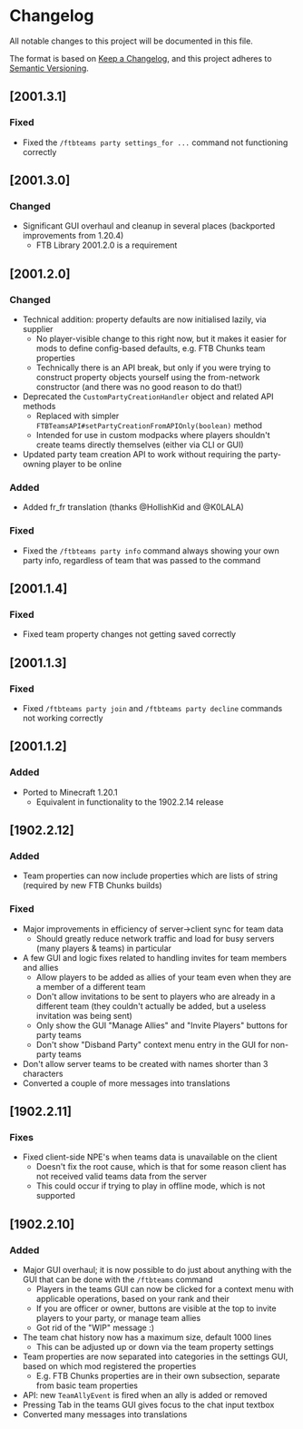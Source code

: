 # Changelog
All notable changes to this project will be documented in this file.

The format is based on [Keep a Changelog](https://keepachangelog.com/en/1.0.0/),
and this project adheres to [Semantic Versioning](https://semver.org/spec/v2.0.0.html).

## [2001.3.1]

### Fixed
* Fixed the `/ftbteams party settings_for ...` command not functioning correctly

## [2001.3.0]

### Changed
* Significant GUI overhaul and cleanup in several places (backported improvements from 1.20.4)
  * FTB Library 2001.2.0 is a requirement

## [2001.2.0]

### Changed
* Technical addition: property defaults are now initialised lazily, via supplier
  * No player-visible change to this right now, but it makes it easier for mods to define config-based defaults, e.g. FTB Chunks team properties
  * Technically there is an API break, but only if you were trying to construct property objects yourself using the from-network constructor (and there was no good reason to do that!)
* Deprecated the `CustomPartyCreationHandler` object and related API methods
  * Replaced with simpler `FTBTeamsAPI#setPartyCreationFromAPIOnly(boolean)` method
  * Intended for use in custom modpacks where players shouldn't create teams directly themselves (either via CLI or GUI)
* Updated party team creation API to work without requiring the party-owning player to be online

### Added
* Added fr_fr translation (thanks @HollishKid and @K0LALA)

### Fixed
* Fixed the `/ftbteams party info` command always showing your own party info, regardless of team that was passed to the command

## [2001.1.4]

### Fixed
* Fixed team property changes not getting saved correctly

## [2001.1.3]

### Fixed
* Fixed `/ftbteams party join` and `/ftbteams party decline` commands not working correctly

## [2001.1.2]

### Added
* Ported to Minecraft 1.20.1
  * Equivalent in functionality to the 1902.2.14 release

## [1902.2.12]

### Added
* Team properties can now include properties which are lists of string (required by new FTB Chunks builds)

### Fixed
* Major improvements in efficiency of server->client sync for team data
  * Should greatly reduce network traffic and load for busy servers (many players & teams) in particular
* A few GUI and logic fixes related to handling invites for team members and allies
  * Allow players to be added as allies of your team even when they are a member of a different team
  * Don't allow invitations to be sent to players who are already in a different team (they couldn't actually be added, but a useless invitation was being sent)
  * Only show the GUI "Manage Allies" and "Invite Players" buttons for party teams
  * Don't show "Disband Party" context menu entry in the GUI for non-party teams
* Don't allow server teams to be created with names shorter than 3 characters
* Converted a couple of more messages into translations

## [1902.2.11]

### Fixes
* Fixed client-side NPE's when teams data is unavailable on the client
  * Doesn't fix the root cause, which is that for some reason client has not received valid teams data from the server
  * This could occur if trying to play in offline mode, which is not supported

## [1902.2.10]

### Added
* Major GUI overhaul; it is now possible to do just about anything with the GUI that can be done with the `/ftbteams` command
  * Players in the teams GUI can now be clicked for a context menu with applicable operations, based on your rank and their
  * If you are officer or owner, buttons are visible at the top to invite players to your party, or manage team allies
  * Got rid of the "WIP" message :)
* The team chat history now has a maximum size, default 1000 lines
  * This can be adjusted up or down via the team property settings
* Team properties are now separated into categories in the settings GUI, based on which mod registered the properties
  * E.g. FTB Chunks properties are in their own subsection, separate from basic team properties
* API: new `TeamAllyEvent` is fired when an ally is added or removed
* Pressing Tab in the teams GUI gives focus to the chat input textbox
* Converted many messages into translations
